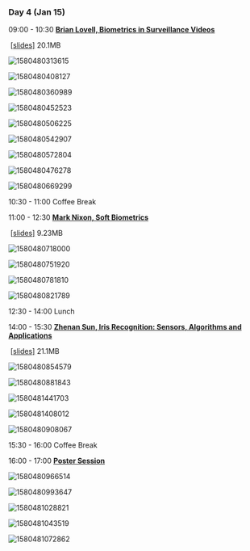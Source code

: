### **Day 4** (Jan 15)

09:00 - 10:30	[**Brian Lovell, Biometrics in Surveillance Videos**](https://www.comp.hkbu.edu.hk/wsb2020/lecturer_details.php?lect_id=5)

​						   [[slides\]](https://www.comp.hkbu.edu.hk/wsb2020/slides/Brian_Lovell.pdf) 20.1MB

![1580480313615](https://github.com/ChurchChen/WSB-2020/blob/master/img/1580480313615.png)

![1580480408127](https://github.com/ChurchChen/WSB-2020/blob/master/img/1580480408127.png)

![1580480360989](https://github.com/ChurchChen/WSB-2020/blob/master/img/1580480360989.png)

![1580480452523](https://github.com/ChurchChen/WSB-2020/blob/master/img/1580480452523.png)

![1580480506225](https://github.com/ChurchChen/WSB-2020/blob/master/img/1580480506225.png)

![1580480542907](https://github.com/ChurchChen/WSB-2020/blob/master/img/1580480542907.png)

![1580480572804](https://github.com/ChurchChen/WSB-2020/blob/master/img/1580480572804.png)

![1580480476278](https://github.com/ChurchChen/WSB-2020/blob/master/img/1580480476278.png)

![1580480669299](https://github.com/ChurchChen/WSB-2020/blob/master/img/1580480669299.png)

10:30 - 11:00	Coffee Break

11:00 - 12:30	[**Mark Nixon, Soft Biometrics**](https://www.comp.hkbu.edu.hk/wsb2020/lecturer_details.php?lect_id=7)

​						   [[slides\]](https://www.comp.hkbu.edu.hk/wsb2020/slides/Mark_Nixon.pdf) 9.23MB

![1580480718000](https://github.com/ChurchChen/WSB-2020/blob/master/img/1580480718000.png)

![1580480751920](https://github.com/ChurchChen/WSB-2020/blob/master/img/1580480751920.png)

![1580480781810](https://github.com/ChurchChen/WSB-2020/blob/master/img/1580480781810.png)

![1580480821789](https://github.com/ChurchChen/WSB-2020/blob/master/img/1580480821789.png)

12:30 - 14:00	Lunch

14:00 - 15:30	[**Zhenan Sun, Iris Recognition: Sensors, Algorithms and Applications**](https://www.comp.hkbu.edu.hk/wsb2020/lecturer_details.php?lect_id=9)

​							[[slides\]](https://www.comp.hkbu.edu.hk/wsb2020/slides/Zhenan_Sun.pdf) 21.1MB

![1580480854579](https://github.com/ChurchChen/WSB-2020/blob/master/img/1580480854579.png)

![1580480881843](https://github.com/ChurchChen/WSB-2020/blob/master/img/1580480881843.png)

![1580481441703](https://github.com/ChurchChen/WSB-2020/blob/master/img/1580481441703.png)

![1580481408012](https://github.com/ChurchChen/WSB-2020/blob/master/img/1580481408012.png)

![1580480908067](https://github.com/ChurchChen/WSB-2020/blob/master/img/1580480908067.png)



15:30 - 16:00	Coffee Break

16:00 - 17:00	[**Poster Session**](https://www.comp.hkbu.edu.hk/wsb2020/poster.php)

![1580480966514](https://github.com/ChurchChen/WSB-2020/blob/master/img/1580480966514.png)

![1580480993647](https://github.com/ChurchChen/WSB-2020/blob/master/img/1580480993647.png)

![1580481028821](https://github.com/ChurchChen/WSB-2020/blob/master/img/1580481028821.png)

![1580481043519](https://github.com/ChurchChen/WSB-2020/blob/master/img/1580481043519.png)

![1580481072862](https://github.com/ChurchChen/WSB-2020/blob/master/img/1580481072862.png)